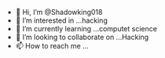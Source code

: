 - 👋 Hi, I’m @Shadowking018
- 👀 I’m interested in ...hacking
- 🌱 I’m currently learning ...computet science
- 💞️ I’m looking to collaborate on ...Hacking
- 📫 How to reach me ...

<!---
Shadowking018/Shadowking018 is a ✨ special ✨ repository because its `README.md` (this file) appears on your GitHub profile.
You can click the Preview link to take a look at your changes.
--->
